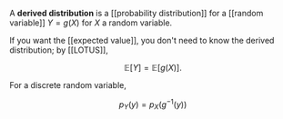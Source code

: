 A **derived distribution** is a [[probability distribution]] for a [[random variable]] $Y = g(X)$ for $X$ a random variable. 

If you want the [[expected value]], you don't need to know the derived distribution; by [[LOTUS]],

$$
\mathbb{E}[Y] = \mathbb{E}[g(X)].
$$

For a discrete random variable,

$$
p_Y(y) = p_X(g^{-1}(y))
$$